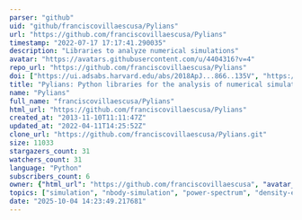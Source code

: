 ```yaml
---
parser: "github"
uid: "github/franciscovillaescusa/Pylians"
url: "https://github.com/franciscovillaescusa/Pylians"
timestamp: "2022-07-17 17:17:41.290035"
description: "Libraries to analyze numerical simulations"
avatar: "https://avatars.githubusercontent.com/u/4404316?v=4"
repo_url: "https://github.com/franciscovillaescusa/Pylians"
doi: ["https://ui.adsabs.harvard.edu/abs/2018ApJ...866..135V", "https://ui.adsabs.harvard.edu/abs/2018ascl.soft11008V/abstract"]
title: "Pylians: Python libraries for the analysis of numerical simulations"
name: "Pylians"
full_name: "franciscovillaescusa/Pylians"
html_url: "https://github.com/franciscovillaescusa/Pylians"
created_at: "2013-11-10T11:11:47Z"
updated_at: "2022-04-11T14:25:52Z"
clone_url: "https://github.com/franciscovillaescusa/Pylians.git"
size: 11033
stargazers_count: 31
watchers_count: 31
language: "Python"
subscribers_count: 6
owner: {"html_url": "https://github.com/franciscovillaescusa", "avatar_url": "https://avatars.githubusercontent.com/u/4404316?v=4", "login": "franciscovillaescusa", "type": "User"}
topics: ["simulation", "nbody-simulation", "power-spectrum", "density-estimation", "bispectrum", "21cm", "python", "cython", "c"]
date: "2025-10-04 14:23:49.217681"
---
```

